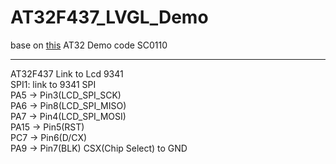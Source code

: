 # AT32F437_LVGL_Demo
base on [this](https://www.arterytek.com/file/download/1096) AT32 Demo code SC0110     

---
AT32F437 Link to Lcd 9341   
SPI1: link to 9341 SPI   
PA5   -> Pin3(LCD_SPI_SCK)      
PA6   -> Pin8(LCD_SPI_MISO)       
PA7   -> Pin4(LCD_SPI_MOSI)    
PA15  -> Pin5(RST)   
PC7   -> Pin6(D/CX)   
PA9   -> Pin7(BLK)
CSX(Chip Select) to GND

